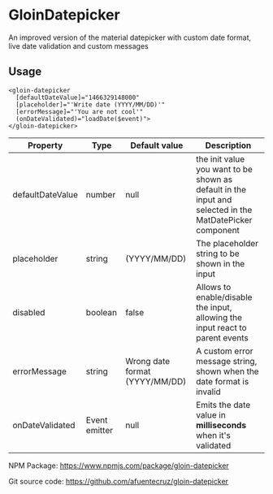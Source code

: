 
# GloinDatepicker  
  
An improved version of the material datepicker with custom date format, live date validation and custom messages  
## Usage  

    <gloin-datepicker  
      [defaultDateValue]="1466329148000"  
      [placeholder]="'Write date (YYYY/MM/DD)'"  
      [errorMessage]="'You are not cool'"  
      (onDateValidated)="loadDate($event)">  
    </gloin-datepicker>
      


|Property|Type|Default value|Description|
|--|--|--|--|
|defaultDateValue|number|null| the init value you want to be shown as default in the input and selected in the MatDatePicker component
|placeholder|string|(YYYY/MM/DD)| The placeholder string to be shown in the input 
|disabled|boolean|false| Allows to enable/disable the input, allowing the input react to parent events
|errorMessage|string|Wrong date format (YYYY/MM/DD)|A custom error message string, shown when the date format is invalid
|onDateValidated|Event emitter|null|Emits the date value in **milliseconds** when it's validated

NPM Package: https://www.npmjs.com/package/gloin-datepicker

Git source code: https://github.com/afuentecruz/gloin-datepicker
